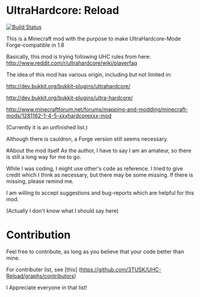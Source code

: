 # UltraHardcore: Reload
[![Build Status](https://drone.io/github.com/3TUSK/UHC-Reloaded/status.png)](https://drone.io/github.com/3TUSK/UHC-Reloaded/latest)

This is a Minecraft mod with the purpose to make UltraHardcore-Mode Forge-compatible in 1.8

Basically, this mod is trying following UHC rules from here: http://www.reddit.com/r/ultrahardcore/wiki/playerfaq

The idea of this mod has various origin, including but not limited in:

http://dev.bukkit.org/bukkit-plugins/ultrahardcore/

http://dev.bukkit.org/bukkit-plugins/ultra-hardcore/

http://www.minecraftforum.net/forums/mapping-and-modding/minecraft-mods/1281162-1-4-5-xxxhardcorexxx-mod

(Currently it is an unfinished list.)

Although there is cauldron, a Forge version still seems necessary.

#About the mod itself
As the author, I have to say I am an amateur, so there is still a long way for me to go.

While I was coding, I might use other's code as reference. 
I tried to give credit which I think as necessary, but there may be some missing. If there is missing, please remind me.

I am willing to accept suggestions and bug-reports which are helpful for this mod.

(Actually I don't know what I should say here)

# Contribution
Feel free to contribute, as long as you believe that your code better than mine.

For contributer list, see [this] (https://github.com/3TUSK/UHC-Reload/graphs/contributors)

I Appreciate everyone in that list!
